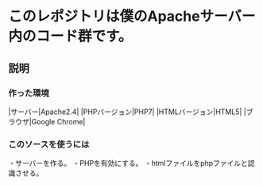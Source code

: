 # このレポジトリは僕のApacheサーバー内のコード群です。
## 説明
### 作った環境
|サーバー|Apache2.4|
|PHPバージョン|PHP7|
|HTMLバージョン|HTML5|
|ブラウザ|Google Chrome|
### このソースを使うには
・サーバーを作る。
・PHPを有効にする。
・htmlファイルをphpファイルと認識させる。
